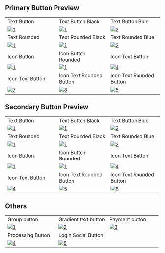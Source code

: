 ## Primary Button Preview

<table>

  <tr>
    <td width="33.3333%">Text Button</td>
    <td width="33.3333%">Text Button Black</td>
    <td width="33.3333%">Text Button Blue</td>
  </tr>
  <tr>
    <td width="33.3333%">
      <a href="https://github.com/Clueless-Community/seamless-ui/blob/main/Buttons/src/Primary/text-button-white.html">
        <img src="https://i.ibb.co/FVNGf0Z/image-16x9.png" alt="1" />
      </a>
    </td>
    <td width="33.3333%">
      <a href="https://github.com/Clueless-Community/seamless-ui/blob/main/Buttons/src/Primary/text-button-black.html">
        <img src="https://i.ibb.co/HYmrFb3/image-16x9-1.png" alt="1" />
      </a>
    </td>
    <td width="33.3333%">
      <a href="https://github.com/Clueless-Community/seamless-ui/blob/main/Buttons/src/Primary/text-button-blue.html">
        <img src="https://i.ibb.co/9TwDN2n/image-16x9-2.png" alt="2" />
      </a>
    </td>
  </tr>

  <tr>
    <td width="33.3333%">Text Rounded</td>
    <td width="33.3333%">Text Rounded Black</td>
    <td width="33.3333%">Text Rounded Blue</td>
  </tr>
  <tr>
    <td width="33.3333%">
      <a href="https://github.com/Clueless-Community/seamless-ui/blob/main/Buttons/src/Primary/text-button-rounded-white.html">
        <img src="https://i.ibb.co/V2JR63Q/image-16x9-3.png" alt="1"  />
      </a>
    </td>
    <td width="33.3333%">
      <a href="https://github.com/Clueless-Community/seamless-ui/blob/main/Buttons/src/Primary/text-button-rounded-black.html">
        <img src="https://i.ibb.co/jw7CTCv/image-16x9-4.png" alt="1"  />
      </a>
    </td>
    <td width="33.3333%">
      <a href="https://github.com/Clueless-Community/seamless-ui/blob/main/Buttons/src/Primary/text-button-rounded-blue.html">
        <img src="https://i.ibb.co/S3yyBQL/image-16x9-6.png" alt="2"  />
      </a>
    </td>
  </tr>

  <tr>
    <td width="33.3333%">Icon Button</td>
    <td width="33.3333%">Icon Button Rounded</td>
    <td width="33.3333%">Icon Text Button</td>
  </tr>
  <tr>
    <td width="33.3333%">
      <a href="https://github.com/Clueless-Community/seamless-ui/blob/main/Buttons/src/Primary/icon-button.html">
        <img src="https://i.ibb.co/KsnwN4c/image-16x9-7.png" alt="1"  />
      </a>
    </td>
    <td width="33.3333%">
      <a href="https://github.com/Clueless-Community/seamless-ui/blob/main/Buttons/src/Primary/icon-button-rounded.html">
        <img src="https://i.ibb.co/CQNVLQG/image-16x9-9.png" alt="1"  />
      </a>
    </td>
    <td width="33.3333%">
      <a href="https://github.com/Clueless-Community/seamless-ui/blob/main/Buttons/src/Primary/text-icon-rear-button.html">
        <img src="https://i.ibb.co/wyq8H1S/image-16x9-10.png" alt="4"  />
    </a>
    </td>
  </tr>

  <tr>
    <td width="33.3333%">Icon Text Button</td>
    <td width="33.3333%">Icon Text Rounded Button</td>
    <td width="33.3333%">Icon Text Rounded Button</td>
  </tr>
  <tr>
    <td width="33.3333%">
      <a href="https://github.com/Clueless-Community/seamless-ui/blob/main/Buttons/src/Primary/text-icon-front-button.html">
        <img src="https://i.ibb.co/k24kRDP/image-16x9-11.png" alt="7"  />
      </a>
    </td>
    <td width="33.3333%">
      <a href="https://github.com/Clueless-Community/seamless-ui/blob/main/Buttons/src/Primary/text-icon-front-button-rounded.html">
        <img src="https://i.ibb.co/1GypfmN/image-16x9-12.png" alt="8"  />
      </a>
    </td>
    <td width="33.3333%">
      <a href="https://github.com/Clueless-Community/seamless-ui/blob/main/Buttons/src/Primary/text-icon-rear-button-rounded.html">
        <img src="https://i.ibb.co/MPXY4md/image-16x9-13.png" alt="5"  />
      </a>
    </td>
  </tr>

</table>

## Secondary Button Preview

<table>

  <tr>
    <td width="33.3333%">Text Button</td>
    <td width="33.3333%">Text Button Black</td>
    <td width="33.3333%">Text Button Blue</td>
  </tr>
  <tr>
    <td width="33.3333%">
      <a href="https://github.com/Clueless-Community/seamless-ui/blob/main/Buttons/src/Primary/text-button-white.html">
        <img src="https://i.ibb.co/CwK0XrQ/image-16x9-14.png" alt="1" />
      </a>
    </td>
    <td width="33.3333%">
      <a href="https://github.com/Clueless-Community/seamless-ui/blob/main/Buttons/src/Primary/text-button-black.html">
        <img src="https://i.ibb.co/Krqsj6w/image-16x9-15.png" alt="1" />
      </a>
    </td>
    <td width="33.3333%">
      <a href="https://github.com/Clueless-Community/seamless-ui/blob/main/Buttons/src/Primary/text-button-blue.html">
        <img src="https://i.ibb.co/CQzdKSh/image-16x9-16.png" alt="2" />
      </a>
    </td>
  </tr>

  <tr>
    <td width="33.3333%">Text Rounded</td>
    <td width="33.3333%">Text Rounded Black</td>
    <td width="33.3333%">Text Rounded Blue</td>
  </tr>
  <tr>
    <td width="33.3333%">
      <a href="https://github.com/Clueless-Community/seamless-ui/blob/main/Buttons/src/Primary/text-button-rounded-white.html">
        <img src="https://i.ibb.co/fMLM214/image-16x9-17.png" alt="1"  />
      </a>
    </td>
    <td width="33.3333%">
      <a href="https://github.com/Clueless-Community/seamless-ui/blob/main/Buttons/src/Primary/text-button-rounded-black.html">
        <img src="https://i.ibb.co/PwFD383/image-16x9-18.png" alt="1"  />
      </a>
    </td>
    <td width="33.3333%">
      <a href="https://github.com/Clueless-Community/seamless-ui/blob/main/Buttons/src/Primary/text-button-rounded-blue.html">
        <img src="https://i.ibb.co/C7VNMkd/image-16x9-20.png" alt="2"  />
      </a>
    </td>
  </tr>

  <tr>
    <td width="33.3333%">Icon Button</td>
    <td width="33.3333%">Icon Button Rounded</td>
    <td width="33.3333%">Icon Text Button</td>
  </tr>
  <tr>
    <td width="33.3333%">
      <a href="https://github.com/Clueless-Community/seamless-ui/blob/main/Buttons/src/Primary/icon-button.html">
        <img src="https://i.ibb.co/RNg8xPL/image-16x9-21.png" alt="1"  />
      </a>
    </td>
    <td width="33.3333%">
      <a href="https://github.com/Clueless-Community/seamless-ui/blob/main/Buttons/src/Primary/icon-button-rounded.html">
        <img src="https://i.ibb.co/2KFpB5F/image-16x9-22.png" alt="1"  />
      </a>
    </td>
    <td width="33.3333%">
      <a href="https://github.com/Clueless-Community/seamless-ui/blob/main/Buttons/src/Primary/text-icon-rear-button.html">
        <img src="https://i.ibb.co/Np7j7YP/image-16x9-24.png" alt="4"  />
    </a>
    </td>
  </tr>

  <tr>
    <td width="33.3333%">Icon Text Button</td>
    <td width="33.3333%">Icon Text Rounded Button</td>
    <td width="33.3333%">Icon Text Rounded Button</td>
  </tr>
  <tr>
    <td width="33.3333%">
      <a href="https://github.com/Clueless-Community/seamless-ui/blob/main/Buttons/src/Secondary/text-icon-front-button.html">
        <img src="https://i.ibb.co/z77mHLq/image-16x9-25.png" alt="4"  />
      </a>
    </td>
    <td width="33.3333%">
      <a href="https://github.com/Clueless-Community/seamless-ui/blob/main/Buttons/src/Secondary/text-icon-front-button-rounded.html">
        <img src="https://i.ibb.co/vq2jDsg/image-16x9-26.png" alt="5"  />
      </a>
    </td>
    <td width="33.3333%">
      <a href="https://github.com/Clueless-Community/seamless-ui/blob/main/Buttons/src/Secondary/text-icon-rear-button-rounded.html">
        <img src="https://i.ibb.co/98y5Nz0/image-16x9-27.png" alt="8"  />
      </a>
    </td>
  </tr>

</table>

## Others

<table>

  <tr>
    <td width="33.3333%">Group button</td>
    <td width="33.3333%">Gradient text button</td>
    <td width="33.3333%">Payment button</td>
  </tr>

  <tr>
    <td width="33.3333%">
      <a href="https://github.com/Clueless-Community/seamless-ui/blob/main/Buttons/src/button_group.html">
        <img src="https://i.ibb.co/r2bpyZ5/1.png" alt="1"  />
      </a>
    </td>
    <td width="33.3333%">
      <a href="https://github.com/Clueless-Community/seamless-ui/blob/main/Buttons/src/gradient-buttons.html">
        <img src="https://i.ibb.co/qBd4sRG/2.png" alt="2"  />
      </a>
    </td>
    <td width="33.3333%">
      <a href="https://github.com/Clueless-Community/seamless-ui/blob/main/Buttons/src/payment-buttons.html">
        <img src="https://i.ibb.co/YPFCm1p/3.png" alt="3"  />
      </a>
    </td>
  </tr>

  <tr>
    <td width="33.3333%">Processing Button</td>
    <td width="33.3333%">Login Social Button</td>
  </tr>
  <tr>
    <td width="33.3333%">
      <a href="https://github.com/Clueless-Community/seamless-ui/blob/main/Buttons/src/processing_button.html">
        <img src="https://i.ibb.co/xsYBJLN/4.png" alt="4"  />
      </a>
    </td>
    <td width="33.3333%">
      <a href="https://github.com/Clueless-Community/seamless-ui/blob/main/Buttons/src/social-buttons.html">
        <img src="https://i.ibb.co/7vytq2R/5.png" alt="5"  />
      </a>
    </td>
  </tr>
</table>
